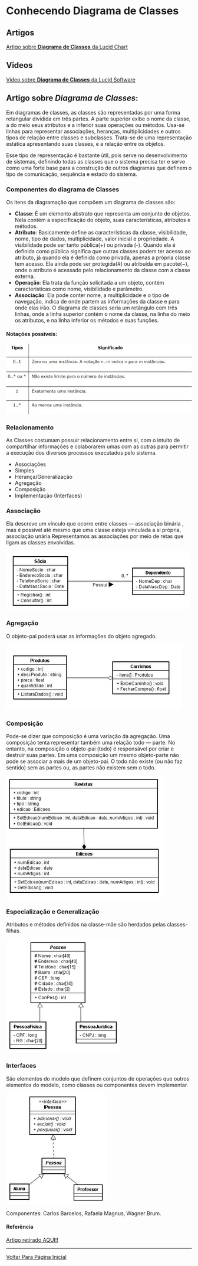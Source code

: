 # Conhecendo Diagrama de Classes

## Artigos

[Artigo sobre **Diagrama de Classes** da Lucid Chart](https://www.lucidchart.com/pages/pt/o-que-e-diagrama-de-classe-uml)


## Videos

[Vídeo sobre **Diagrama de Classes** da Lucid Software](https://www.youtube.com/watch?v=rDidOn6KN9k&ab_channel=LucidSoftwarePortugu%C3%AAs)

## Artigo sobre *Diagrama de Classes*:

Em diagramas de classes, as classes são representadas por uma forma retangular dividida em três partes. A parte superior exibe o nome da classe, a do meio seus atributos e a inferior suas operações ou métodos. Usa-se linhas para representar associações, heranças, multiplicidades e outros tipos de relação entre classes e subclasses. Trata-se de uma representação estática apresentando suas classes, e a relação entre os objetos.

Esse tipo de representação é bastante útil, pois serve no desenvolvimento de sistemas, definindo todas as classes que o sistema precisa ter e serve como uma forte base para a construção de outros diagramas que definem o tipo de comunicação, sequência e estado do sistema.

### Componentes do diagrama de Classes
Os itens da diagramação que compõem um diagrama de classes são:

- **Classe**: É um elemento abstrato que representa um conjunto de objetos. Nela contém a especificação do objeto, suas características, atributos e métodos.
- **Atributo**: Basicamente define as características da classe, visibilidade, nome, tipo de dados, multiplicidade, valor inicial e propriedade. A visibilidade pode ser tanto pública(+) ou privada (-). Quando ela é definida como pública significa que outras classes podem ter acesso ao atributo, já quando ela é definida como privada, apenas a própria classe tem acesso. Ela ainda pode ser protegida(#) ou atribuída em pacote(~), onde o atributo é acessado pelo relacionamento da classe com a classe externa.
- **Operação**: Ela trata da função solicitada a um objeto, contém características como nome, visibilidade e parâmetro.
- **Associação**: Ela pode conter nome, a multiplicidade e o tipo de navegação, indica de onde partem as informações da classe e para onde elas irão. O diagrama de classes seria um retângulo com três linhas, onde a linha superior contém o nome da classe, na linha do meio os atributos, e na linha inferior os métodos e suas funções.

#### Notações possíveis:
![Imagen1](/PYTHON/ASSETS/diragama1.webp)

### Relacionamento
As Classes costumam possuir relacionamento entre si, com o intuito de compartilhar informações e colaborarem umas com as outras para permitir a execução dos diversos processos executados pelo sistema.

- Associações
- Simples
- Herança/Generalização
- Agregação
- Composição
- Implementação (Interfaces)

### Associação

Ela descreve um vínculo que ocorre entre classes — associação binária , mas é possível até mesmo que uma classe esteja vinculada a si própria, associação unária.Representamos as associações por meio de retas que ligam as classes envolvidas.

![Imagen2](/PYTHON/ASSETS/diagrama2.webp)


### Agregação
O objeto-pai poderá usar as informações do objeto agregado.

![Imagen3](/PYTHON/ASSETS/diagrama3.webp)

### Composição
Pode-se dizer que composição é uma variação da agregação. Uma composição tenta representar também uma relação todo — parte. No entanto, na composição o objeto-pai (todo) é responsável por criar e destruir suas partes. Em uma composição um mesmo objeto-parte não pode se associar a mais de um objeto-pai. O todo não existe (ou não faz sentido) sem as partes ou, as partes não existem sem o todo.

![Imagen4](/PYTHON/ASSETS/diagrama4.webp)

### Especialização e Generalização
Atributos e métodos definidos na classe-mãe são herdados pelas classes-filhas.

![Imagen5](/PYTHON/ASSETS/diagrama5.webp)

### Interfaces
São elementos do modelo que definem conjuntos de operações que outros elementos do modelo, como classes ou componentes devem implementar.

![Imagen6](/PYTHON/ASSETS/diagrama6.webp)

Componentes: Carlos Barcelos, Rafaela Magnus, Wagner Brum.

#### Referência
[Artigo retirado AQUI!!](https://medium.com/documenta%C3%A7ao-uml/diagrama-de-classes-ba91a9d29575)

-------------------
[Voltar Para Página Inicial](/README.md)